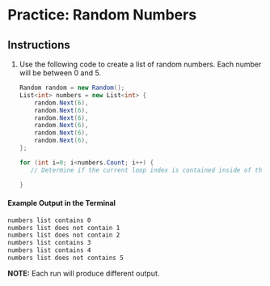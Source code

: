 # Practice: Random Numbers

## Instructions

1. Use the following code to create a list of random numbers. Each number will be between 0 and 5.

   ```cs
   Random random = new Random();
   List<int> numbers = new List<int> {
       random.Next(6),
       random.Next(6),
       random.Next(6),
       random.Next(6),
       random.Next(6),
       random.Next(6),
   };
   ```

   ```cs
   for (int i=0; i<numbers.Count; i++) {
      // Determine if the current loop index is contained inside of the `numbers` list. Print a message to the console indicating whether the index is in the list.

   }
   ```

#### Example Output in the Terminal

```sh
numbers list contains 0
numbers list does not contain 1
numbers list does not contain 2
numbers list contains 3
numbers list contains 4
numbers list does not contains 5
```

**NOTE:** Each run will produce different output.
